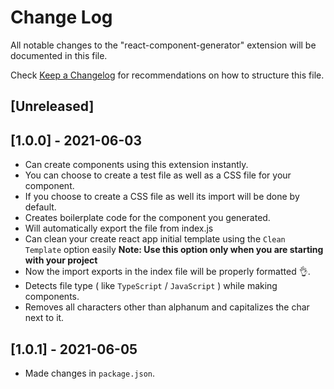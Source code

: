 # Change Log

All notable changes to the "react-component-generator" extension will be documented in this file.

Check [Keep a Changelog](http://keepachangelog.com/) for recommendations on how to structure this file.

## [Unreleased]

## [1.0.0] - 2021-06-03

-   Can create components using this extension instantly.
-   You can choose to create a test file as well as a CSS file for your component.
-   If you choose to create a CSS file as well its import will be done by default.
-   Creates boilerplate code for the component you generated.
-   Will automatically export the file from index.js
-   Can clean your create react app initial template using the `Clean Template` option easily **Note: Use this option only when you are starting with your project**
-   Now the import exports in the index file will be properly formatted 👌.
-   Detects file type ( like `TypeScript` / `JavaScript` ) while making components.
-   Removes all characters other than alphanum and capitalizes the char next to it.

## [1.0.1] - 2021-06-05

-   Made changes in `package.json`.
